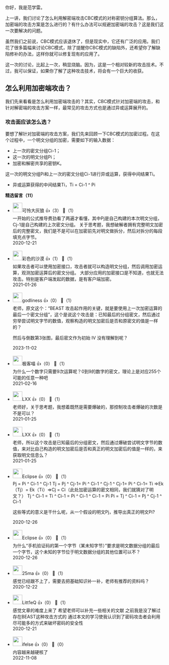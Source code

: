 你好，我是范学雷。

上一讲，我们讨论了怎么利用解密端攻击CBC模式的对称密钥分组算法。那么，加密端的攻击方案是怎么进行的？有什么办法可以规避加密端的攻击？这是我们这一次要解决的问题。

虽然我们之前说，CBC模式应该退休了，但是现实中，它还有广泛的应用。我们花了很多篇幅来讨论CBC模式，除了提醒你CBC模式的缺陷外，还希望你了解缺陷修补的办法，这样你就可以修复现有的应用了。

这一次的讨论，比起上一次，稍显烧脑。因为，这是一个相对较新的攻击技术。不过，我可以保证，如果你了解了这种攻击技术，将会有一个巨大的收获。

## 怎么利用加密端攻击？

我们先来看看是怎么利用加密端攻击的？其实，CBC模式针对加密端的攻击，和针对解密端的攻击方案一样，最常见的攻击方式也是通过异或运算展开的。

### 攻击面应该怎么选？

要想了解针对加密端的攻击方案，我们先来回顾一下CBC模式的加密过程。在这个过程中，一个明文分组的加密，需要如下的输入数据：

- 上一次的密文分组Ci-1；
- 这一次的明文分组Pi；
- 加密和解密共享的密钥K。

这一次的明文分组Pi和上一次的密文分组Ci-1进行异或运算，获得中间结果Ti。

- 异或运算获得的中间结果Ti，Ti = Ci-1 ^ Pi
<div><strong>精选留言（11）</strong></div><ul>
<li><img src="https://static001.geekbang.org/account/avatar/00/1d/6c/b5/32374f93.jpg" width="30px"><span>可怜大灰狼</span> 👍（3） 💬（1）<div>一开始的公式推导费劲看了两遍才看懂，其中Pj是自己构建的本次明文分组，Cj-1是自己构建的上次密文分组。
关于思考题，我想破解者拥有完整明文加密后的完整密文，我们是不是可以在加密前先对明文做拆分，然后对拆分的每段填充点字节。</div>2020-12-21</li><br/><li><img src="https://static001.geekbang.org/account/avatar/00/11/08/17/e63e50f3.jpg" width="30px"><span>彩色的沙漠</span> 👍（1） 💬（1）<div>如果攻击者可以使用加密接口，攻击者就可以构造明文分组，然后调用加密运算，观测加密运算后的密文分组。
大部分应用的加密接口是不知道，也就无法攻击。特别是客户端发起的数据，是有客户端加密。</div>2021-01-26</li><br/><li><img src="https://thirdwx.qlogo.cn/mmopen/vi_32/Q0j4TwGTfTIuUYcwKWUuib5mpdIbTwQzTGNWBmk0ktZSwm2vteUXf4TxWF2aVCv7Hvshcq0OaG7JRLj6rJyPLicA/132" width="30px"><span>godliness</span> 👍（0） 💬（1）<div>老师，原文这个：“BEAST 攻击起作用的关键，就是要使用上一次加密运算的最后一个密文分组”，这个是说这个攻击是：已知最后的分组密文，然后通过穷举尝试明文字节的数值，观察构造的明文加密后是否和原密文的值是一样的？

然后与倒数第3张图，最后密文作为初始 IV 没有理解到呢？
</div>2023-11-02</li><br/><li><img src="https://thirdwx.qlogo.cn/mmopen/vi_32/Q0j4TwGTfTJiaeADKUcZDFcWcg6ncgibdYk1taSULuNLQt1cVicoSkYQu82WxUoHsHHD6iatbibTuWHPkUicDnfTNyEQ/132" width="30px"><span>极客喵</span> 👍（0） 💬（1）<div>为什么一个数字只需要9次运算呢？0到9的数字的密文，理论上是对应255个可能的任意一种吧</div>2021-02-16</li><br/><li><img src="https://static001.geekbang.org/account/avatar/00/23/d8/68/89770b8b.jpg" width="30px"><span>LXX</span> 👍（0） 💬（1）<div>老师好，关于思考题，我想着既然是需要爆破的，那控制攻击者爆破的次数是不是可以？</div>2021-01-25</li><br/><li><img src="https://static001.geekbang.org/account/avatar/00/23/d8/68/89770b8b.jpg" width="30px"><span>LXX</span> 👍（0） 💬（1）<div>老师，所以这个攻击是已知最后的分组密文，然后通过爆破尝试明文字节的数值，来对比自己构造的明文加密后是否和真正的明文加密后的值是一样的，来获取明文信息么？</div>2021-01-25</li><br/><li><img src="https://static001.geekbang.org/account/avatar/00/18/42/e5/61cfe267.jpg" width="30px"><span>Eclipse</span> 👍（0） 💬（1）<div>Pj = Pi ^ Ci-1 ^ Cj-1  
Tj = Pj ^ Cj-1= Pi ^ Ci-1 ^ Cj-1 ^ Cj-1= Pi ^ Ci-1= Ti
=&gt;Ek（Tj）= Ek（Ti）=&gt;Cj = Ci（此处加密运算的密文相同，我们就猜对了明文？）
Tj ^ Ci-1 = Ti ^ Ci-1 = Pi ^ Ci-1 ^ Ci-1 = Pi
Pi = Tj ^ Ci-1 = Pj ^ Cj-1 ^ Ci-1

这些等式的意义是干什么呢，从一个假设的明文Pj，推导出真正的明文Pi?</div>2020-12-26</li><br/><li><img src="https://static001.geekbang.org/account/avatar/00/18/42/e5/61cfe267.jpg" width="30px"><span>Eclipse</span> 👍（0） 💬（1）<div>为什么“手机验证码的第一个字节（某未知字节）”要求是明文数据分组的最后一个字节，这个未知的字节位于明文数据分组的其他位置可以不？</div>2020-12-26</li><br/><li><img src="https://static001.geekbang.org/account/avatar/00/13/e4/a1/178387da.jpg" width="30px"><span>25ma</span> 👍（0） 💬（1）<div>感觉已经跟不上了，需要去把基础知识补一补，老师有推荐的资料吗？</div>2020-12-22</li><br/><li><img src="https://static001.geekbang.org/account/avatar/00/1f/cb/6f/b6693f43.jpg" width="30px"><span>Litt1eQ</span> 👍（0） 💬（1）<div>感觉文章的难度上来了 希望老师可以补充一些相关的文献 之前我是没了解过存在BEAST这种攻击方式的 通过本文的学习使我认识到了密码攻击者会利用尽可能多的方式来破坏密码的安全性 </div>2020-12-21</li><br/><li><img src="https://static001.geekbang.org/account/avatar/00/26/eb/d7/90391376.jpg" width="30px"><span>ifelse</span> 👍（0） 💬（0）<div>内容越来越硬核了</div>2022-11-08</li><br/>
</ul>